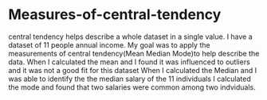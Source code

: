 # Measures-of-central-tendency
central tendency helps describe a whole dataset in a single value.
I have a dataset of 11 people annual income. 
My goal was to apply the measurements of central tendency(Mean Median Mode)to help describe the data.
When I calculated the mean and I found it was influenced to outliers and it was not a good fit for this dataset
When I calculated the Median and I was able to identify the the median salary of the 11 individuals
I calculated the mode and found that two salaries were common among two indviduals.
